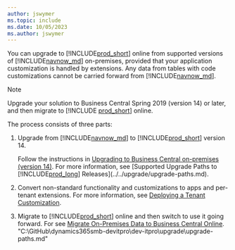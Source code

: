 ```yaml
---
author: jswymer
ms.topic: include
ms.date: 10/05/2023
ms.author: jswymer
---
```

You can upgrade to [!INCLUDE[prod_short](prod_short.md)] online from supported versions of [!INCLUDE[navnow_md](navnow_md.md)] on-premises, provided that your application customization is handled by extensions. Any data from tables with code customizations cannot be carried forward from [!INCLUDE[navnow_md](navnow_md.md)].  

> [!NOTE]
> Upgrade your solution to Business Central Spring 2019 (version 14) or later, and then migrate to [!INCLUDE [prod_short](prod_short.md)] online.

The process consists of three parts:

1. Upgrade from [!INCLUDE[navnow_md](navnow_md.md)] to [!INCLUDE[prod_short](prod_short.md)] version 14.

   Follow the instructions in [Upgrading to Business Central on-premises (version 14)](../../upgrade/upgrading-to-business-central-on-premises.md). For more information, see [Supported Upgrade Paths to [!INCLUDE[prod_long](prod_long.md)] Releases](../../upgrade/upgrade-paths.md).  
1. Convert non-standard functionality and customizations to apps and per-tenant extensions. For more information, see [Deploying a Tenant Customization](../devenv-deploy-tenant-customization.md).
1. Migrate to [!INCLUDE[prod_short](prod_short.md)] online and then switch to use it going forward. For see [Migrate On-Premises Data to Business Central Online](../../administration/migrate-data.md).  "C:\GitHub\dynamics365smb-devitpro\dev-itpro\upgrade\upgrade-paths.md"